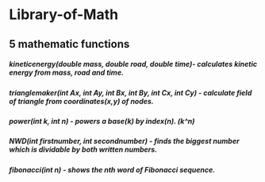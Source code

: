 # Library-of-Math
## 5 mathematic  functions 
##### kineticenergy(double mass, double road, double time)- calculates kinetic energy from mass, road and time.
##### trianglemaker(int Ax, int Ay, int Bx, int By, int Cx, int Cy) - calculate field of triangle from coordinates(x,y) of nodes.
##### power(int k, int n) - powers a base(k) by index(n). (k^n)
##### NWD(int firstnumber, int secondnumber) - finds the biggest number which is dividable by both written numbers.
##### fibonacci(int n) - shows the nth word of Fibonacci sequence.

